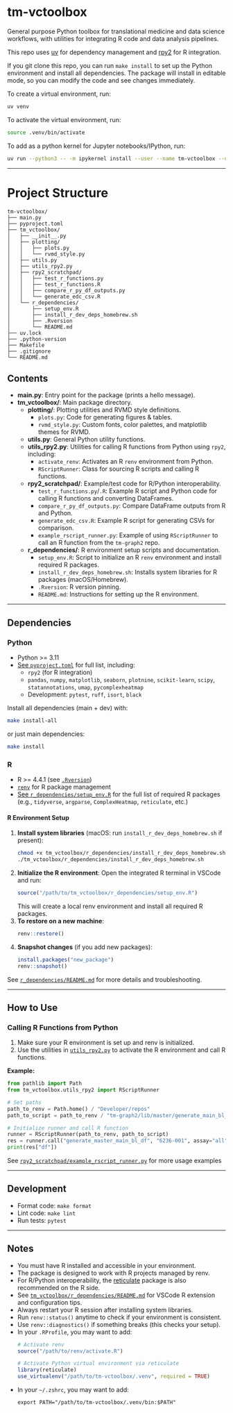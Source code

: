 # tm-vctoolbox

General purpose Python toolbox for translational medicine and data science workflows, with utilities for integrating R code and data analysis pipelines.

This repo uses [uv](https://docs.astral.sh/uv/getting-started/installation/) for dependency management and [rpy2](https://rpy2.readthedocs.io/en/latest/) for R integration.

If you git clone this repo, you can run `make install` to set up the Python environment and install all dependencies. The package will install in editable mode, so you can modify the code and see changes immediately.

To create a virtual environment, run:
```sh
uv venv
```

To activate the virtual environment, run:
```sh
source .venv/bin/activate
```

To add as a python kernel for Jupyter notebooks/IPython, run:
```sh
uv run --python3 -- -m ipykernel install --user --name tm-vctoolbox --display-name "tm-vctoolbox"
```

---

# Project Structure

```
tm-vctoolbox/
├── main.py
├── pyproject.toml
├── tm_vctoolbox/
│   ├── __init__.py
│   ├── plotting/
│   │   ├── plots.py
│   │   └── rvmd_style.py
│   ├── utils.py
│   ├── utils_rpy2.py
│   ├── rpy2_scratchpad/
│   │   ├── test_r_functions.py
│   │   ├── test_r_functions.R
│   │   ├── compare_r_py_df_outputs.py
│   │   └── generate_edc_csv.R
│   └── r_dependencies/
│       ├── setup_env.R
│       ├── install_r_dev_deps_homebrew.sh
│       ├── .Rversion
│       └── README.md
├── uv.lock
├── .python-version
├── Makefile
├── .gitignore
└── README.md
```

## Contents

- **main.py**: Entry point for the package (prints a hello message).
- **tm_vctoolbox/**: Main package directory.
  - **plotting/**: Plotting utilities and RVMD style definitions.
    - `plots.py`: Code for generating figures & tables.
    - `rvmd_style.py`: Custom fonts, color palettes, and matplotlib themes for RVMD.
  - **utils.py**: General Python utility functions.
  - **utils_rpy2.py**: Utilities for calling R functions from Python using `rpy2`, including:
    - `activate_renv`: Activates an R `renv` environment from Python.
    - `RScriptRunner`: Class for sourcing R scripts and calling R functions.
  - **rpy2_scratchpad/**: Example/test code for R/Python interoperability.
    - `test_r_functions.py`/`.R`: Example R script and Python code for calling R functions and converting DataFrames.
    - `compare_r_py_df_outputs.py`: Compare DataFrame outputs from R and Python.
    - `generate_edc_csv.R`: Example R script for generating CSVs for comparison.
    - `example_rscript_runner.py`: Example of using `RScriptRunner` to call an R function from the `tm-graph2` repo.
  - **r_dependencies/**: R environment setup scripts and documentation.
    - `setup_env.R`: Script to initialize an R `renv` environment and install required R packages.
    - `install_r_dev_deps_homebrew.sh`: Installs system libraries for R packages (macOS/Homebrew).
    - `.Rversion`: R version pinning.
    - `README.md`: Instructions for setting up the R environment.

---

## Dependencies

### Python

- Python >= 3.11
- [See `pyproject.toml`](pyproject.toml) for full list, including:
  - `rpy2` (for R integration)
  - `pandas`, `numpy`, `matplotlib`, `seaborn`, `plotnine`, `scikit-learn`, `scipy`, `statannotations`, `umap`, `pycomplexheatmap`
  - Development: `pytest`, `ruff`, `isort`, `black`

Install all dependencies (main + dev) with:
```sh
make install-all
```
or just main dependencies:
```sh
make install
```

### R

- R >= 4.4.1 (see [`.Rversion`](tm_vctoolbox/r_dependencies/.Rversion))
- [`renv`](https://rstudio.github.io/renv/) for R package management
- [See `r_dependencies/setup_env.R`](tm_vctoolbox/r_dependencies/setup_env.R) for the full list of required R packages (e.g., `tidyverse`, `argparse`, `ComplexHeatmap`, `reticulate`, etc.)

#### R Environment Setup

1. **Install system libraries** (macOS: run `install_r_dev_deps_homebrew.sh` if present):
    ```sh
    chmod +x tm_vctoolbox/r_dependencies/install_r_dev_deps_homebrew.sh
    ./tm_vctoolbox/r_dependencies/install_r_dev_deps_homebrew.sh
    ```
2. **Initialize the R environment**:
    Open the integrated R terminal in VSCode and run:
    ```r
    source("/path/to/tm_vctoolbox/r_dependencies/setup_env.R")
    ```
    This will create a local renv environment and install all required R packages.
3. **To restore on a new machine**:
    ```r
    renv::restore()
    ```
4. **Snapshot changes** (if you add new packages):
    ```r
    install.packages("new_package")
    renv::snapshot()
    ```

See [`r_dependencies/README.md`](tm_vctoolbox/r_dependencies/README.md) for more details and troubleshooting.

---

## How to Use

### Calling R Functions from Python

1. Make sure your R environment is set up and renv is initialized.
2. Use the utilities in [`utils_rpy2.py`](tm_vctoolbox/utils_rpy2.py) to activate the R environment and call R functions.

**Example:**

```python
from pathlib import Path
from tm_vctoolbox.utils_rpy2 import RScriptRunner

# Set paths
path_to_renv = Path.home() / "Developer/repos"
path_to_script = path_to_renv / "tm-graph2/lib/master/generate_main_bl_df.R"

# Initialize runner and call R function
runner = RScriptRunner(path_to_renv, path_to_script)
res = runner.call("generate_master_main_bl_df", "6236-001", assay="all")
print(res["df"])
```

See [`rpy2_scratchpad/example_rscript_runner.py`](tm_vctoolbox/rpy2_scratchpad/example_rscript_runner.py) for more usage examples

---

## Development

- Format code: `make format`
- Lint code: `make lint`
- Run tests: `pytest`

---

## Notes

- You must have R installed and accessible in your environment.
- The package is designed to work with R projects managed by renv.
- For R/Python interoperability, the [reticulate](https://rstudio.github.io/reticulate/) package is also recommended on the R side.
- See [`tm_vctoolbox/r_dependencies/README.md`](tm_vctoolbox/r_dependencies/README.md) for VSCode R extension and configuration tips.
- Always restart your R session after installing system libraries.
- Run `renv::status()` anytime to check if your environment is consistent.
- Use `renv::diagnostics()` if something breaks (this checks your setup).
- In your `.RProfile`, you may want to add:
    ```r
    # Activate renv
    source("/path/to/renv/activate.R")

    # Activate Python virtual environment via reticulate
    library(reticulate)
    use_virtualenv("/path/to/tm-vctoolbox/.venv", required = TRUE)
    ```
- In your `~/.zshrc`, you may want to add:
    ```
    export PATH="/path/to/tm-vctoolbox/.venv/bin:$PATH"
    ```

